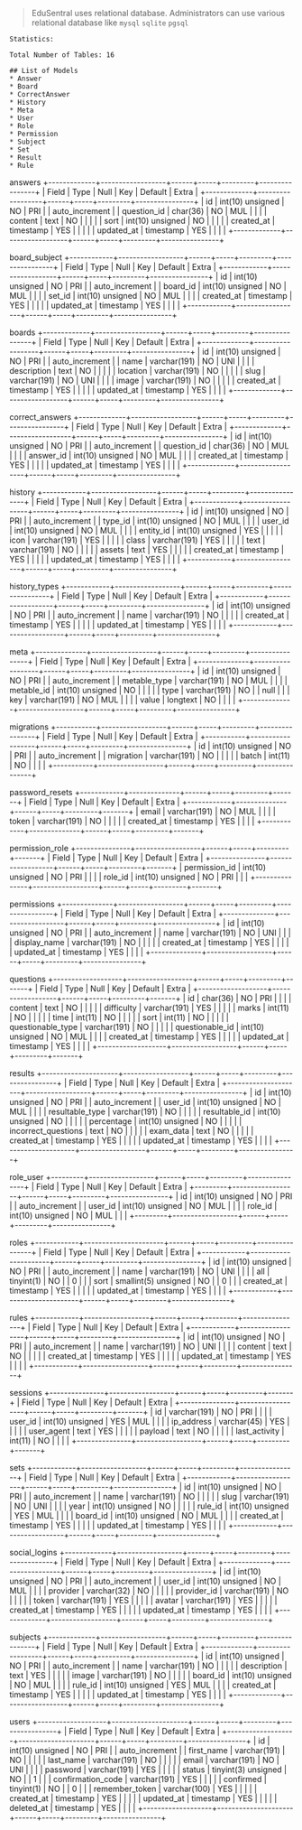 > EduSentral uses relational database. Administrators can use various relational database like `mysql` `sqlite` `pgsql`

```
Statistics:

Total Number of Tables: 16

## List of Models
* Answer
* Board
* CorrectAnswer
* History
* Meta
* User
* Role
* Permission
* Subject
* Set
* Result
* Rule
```
answers
+-------------+------------------+------+-----+---------+----------------+
| Field       | Type             | Null | Key | Default | Extra          |
+-------------+------------------+------+-----+---------+----------------+
| id          | int(10) unsigned | NO   | PRI |         | auto_increment |
| question_id | char(36)         | NO   | MUL |         |                |
| content     | text             | NO   |     |         |                |
| sort        | int(10) unsigned | NO   |     |         |                |
| created_at  | timestamp        | YES  |     |         |                |
| updated_at  | timestamp        | YES  |     |         |                |
+-------------+------------------+------+-----+---------+----------------+

board_subject
+------------+------------------+------+-----+---------+----------------+
| Field      | Type             | Null | Key | Default | Extra          |
+------------+------------------+------+-----+---------+----------------+
| id         | int(10) unsigned | NO   | PRI |         | auto_increment |
| board_id   | int(10) unsigned | NO   | MUL |         |                |
| set_id     | int(10) unsigned | NO   | MUL |         |                |
| created_at | timestamp        | YES  |     |         |                |
| updated_at | timestamp        | YES  |     |         |                |
+------------+------------------+------+-----+---------+----------------+

boards
+-------------+------------------+------+-----+---------+----------------+
| Field       | Type             | Null | Key | Default | Extra          |
+-------------+------------------+------+-----+---------+----------------+
| id          | int(10) unsigned | NO   | PRI |         | auto_increment |
| name        | varchar(191)     | NO   | UNI |         |                |
| description | text             | NO   |     |         |                |
| location    | varchar(191)     | NO   |     |         |                |
| slug        | varchar(191)     | NO   | UNI |         |                |
| image       | varchar(191)     | NO   |     |         |                |
| created_at  | timestamp        | YES  |     |         |                |
| updated_at  | timestamp        | YES  |     |         |                |
+-------------+------------------+------+-----+---------+----------------+

correct_answers
+-------------+------------------+------+-----+---------+----------------+
| Field       | Type             | Null | Key | Default | Extra          |
+-------------+------------------+------+-----+---------+----------------+
| id          | int(10) unsigned | NO   | PRI |         | auto_increment |
| question_id | char(36)         | NO   | MUL |         |                |
| answer_id   | int(10) unsigned | NO   | MUL |         |                |
| created_at  | timestamp        | YES  |     |         |                |
| updated_at  | timestamp        | YES  |     |         |                |
+-------------+------------------+------+-----+---------+----------------+

history
+------------+------------------+------+-----+---------+----------------+
| Field      | Type             | Null | Key | Default | Extra          |
+------------+------------------+------+-----+---------+----------------+
| id         | int(10) unsigned | NO   | PRI |         | auto_increment |
| type_id    | int(10) unsigned | NO   | MUL |         |                |
| user_id    | int(10) unsigned | NO   | MUL |         |                |
| entity_id  | int(10) unsigned | YES  |     |         |                |
| icon       | varchar(191)     | YES  |     |         |                |
| class      | varchar(191)     | YES  |     |         |                |
| text       | varchar(191)     | NO   |     |         |                |
| assets     | text             | YES  |     |         |                |
| created_at | timestamp        | YES  |     |         |                |
| updated_at | timestamp        | YES  |     |         |                |
+------------+------------------+------+-----+---------+----------------+

history_types
+------------+------------------+------+-----+---------+----------------+
| Field      | Type             | Null | Key | Default | Extra          |
+------------+------------------+------+-----+---------+----------------+
| id         | int(10) unsigned | NO   | PRI |         | auto_increment |
| name       | varchar(191)     | NO   |     |         |                |
| created_at | timestamp        | YES  |     |         |                |
| updated_at | timestamp        | YES  |     |         |                |
+------------+------------------+------+-----+---------+----------------+

meta
+--------------+------------------+------+-----+---------+----------------+
| Field        | Type             | Null | Key | Default | Extra          |
+--------------+------------------+------+-----+---------+----------------+
| id           | int(10) unsigned | NO   | PRI |         | auto_increment |
| metable_type | varchar(191)     | NO   | MUL |         |                |
| metable_id   | int(10) unsigned | NO   |     |         |                |
| type         | varchar(191)     | NO   |     | null    |                |
| key          | varchar(191)     | NO   | MUL |         |                |
| value        | longtext         | NO   |     |         |                |
+--------------+------------------+------+-----+---------+----------------+

migrations
+-----------+------------------+------+-----+---------+----------------+
| Field     | Type             | Null | Key | Default | Extra          |
+-----------+------------------+------+-----+---------+----------------+
| id        | int(10) unsigned | NO   | PRI |         | auto_increment |
| migration | varchar(191)     | NO   |     |         |                |
| batch     | int(11)          | NO   |     |         |                |
+-----------+------------------+------+-----+---------+----------------+

password_resets
+------------+--------------+------+-----+---------+-------+
| Field      | Type         | Null | Key | Default | Extra |
+------------+--------------+------+-----+---------+-------+
| email      | varchar(191) | NO   | MUL |         |       |
| token      | varchar(191) | NO   |     |         |       |
| created_at | timestamp    | YES  |     |         |       |
+------------+--------------+------+-----+---------+-------+

permission_role
+---------------+------------------+------+-----+---------+-------+
| Field         | Type             | Null | Key | Default | Extra |
+---------------+------------------+------+-----+---------+-------+
| permission_id | int(10) unsigned | NO   | PRI |         |       |
| role_id       | int(10) unsigned | NO   | PRI |         |       |
+---------------+------------------+------+-----+---------+-------+

permissions
+--------------+------------------+------+-----+---------+----------------+
| Field        | Type             | Null | Key | Default | Extra          |
+--------------+------------------+------+-----+---------+----------------+
| id           | int(10) unsigned | NO   | PRI |         | auto_increment |
| name         | varchar(191)     | NO   | UNI |         |                |
| display_name | varchar(191)     | NO   |     |         |                |
| created_at   | timestamp        | YES  |     |         |                |
| updated_at   | timestamp        | YES  |     |         |                |
+--------------+------------------+------+-----+---------+----------------+

questions
+-------------------+------------------+------+-----+---------+-------+
| Field             | Type             | Null | Key | Default | Extra |
+-------------------+------------------+------+-----+---------+-------+
| id                | char(36)         | NO   | PRI |         |       |
| content           | text             | NO   |     |         |       |
| difficulty        | varchar(191)     | YES  |     |         |       |
| marks             | int(11)          | NO   |     |         |       |
| time              | int(11)          | NO   |     |         |       |
| sort              | int(11)          | NO   |     |         |       |
| questionable_type | varchar(191)     | NO   |     |         |       |
| questionable_id   | int(10) unsigned | NO   | MUL |         |       |
| created_at        | timestamp        | YES  |     |         |       |
| updated_at        | timestamp        | YES  |     |         |       |
+-------------------+------------------+------+-----+---------+-------+

results
+---------------------+------------------+------+-----+---------+----------------+
| Field               | Type             | Null | Key | Default | Extra          |
+---------------------+------------------+------+-----+---------+----------------+
| id                  | int(10) unsigned | NO   | PRI |         | auto_increment |
| user_id             | int(10) unsigned | NO   | MUL |         |                |
| resultable_type     | varchar(191)     | NO   |     |         |                |
| resultable_id       | int(10) unsigned | NO   |     |         |                |
| percentage          | int(10) unsigned | NO   |     |         |                |
| incorrect_questions | text             | NO   |     |         |                |
| exam_data           | text             | NO   |     |         |                |
| created_at          | timestamp        | YES  |     |         |                |
| updated_at          | timestamp        | YES  |     |         |                |
+---------------------+------------------+------+-----+---------+----------------+

role_user
+---------+------------------+------+-----+---------+----------------+
| Field   | Type             | Null | Key | Default | Extra          |
+---------+------------------+------+-----+---------+----------------+
| id      | int(10) unsigned | NO   | PRI |         | auto_increment |
| user_id | int(10) unsigned | NO   | MUL |         |                |
| role_id | int(10) unsigned | NO   | MUL |         |                |
+---------+------------------+------+-----+---------+----------------+

roles
+------------+----------------------+------+-----+---------+----------------+
| Field      | Type                 | Null | Key | Default | Extra          |
+------------+----------------------+------+-----+---------+----------------+
| id         | int(10) unsigned     | NO   | PRI |         | auto_increment |
| name       | varchar(191)         | NO   | UNI |         |                |
| all        | tinyint(1)           | NO   |     | 0       |                |
| sort       | smallint(5) unsigned | NO   |     | 0       |                |
| created_at | timestamp            | YES  |     |         |                |
| updated_at | timestamp            | YES  |     |         |                |
+------------+----------------------+------+-----+---------+----------------+

rules
+------------+------------------+------+-----+---------+----------------+
| Field      | Type             | Null | Key | Default | Extra          |
+------------+------------------+------+-----+---------+----------------+
| id         | int(10) unsigned | NO   | PRI |         | auto_increment |
| name       | varchar(191)     | NO   | UNI |         |                |
| content    | text             | NO   |     |         |                |
| created_at | timestamp        | YES  |     |         |                |
| updated_at | timestamp        | YES  |     |         |                |
+------------+------------------+------+-----+---------+----------------+

sessions
+---------------+------------------+------+-----+---------+-------+
| Field         | Type             | Null | Key | Default | Extra |
+---------------+------------------+------+-----+---------+-------+
| id            | varchar(191)     | NO   | PRI |         |       |
| user_id       | int(10) unsigned | YES  | MUL |         |       |
| ip_address    | varchar(45)      | YES  |     |         |       |
| user_agent    | text             | YES  |     |         |       |
| payload       | text             | NO   |     |         |       |
| last_activity | int(11)          | NO   |     |         |       |
+---------------+------------------+------+-----+---------+-------+

sets
+------------+------------------+------+-----+---------+----------------+
| Field      | Type             | Null | Key | Default | Extra          |
+------------+------------------+------+-----+---------+----------------+
| id         | int(10) unsigned | NO   | PRI |         | auto_increment |
| name       | varchar(191)     | NO   |     |         |                |
| slug       | varchar(191)     | NO   | UNI |         |                |
| year       | int(10) unsigned | NO   |     |         |                |
| rule_id    | int(10) unsigned | YES  | MUL |         |                |
| board_id   | int(10) unsigned | NO   | MUL |         |                |
| created_at | timestamp        | YES  |     |         |                |
| updated_at | timestamp        | YES  |     |         |                |
+------------+------------------+------+-----+---------+----------------+

social_logins
+-------------+------------------+------+-----+---------+----------------+
| Field       | Type             | Null | Key | Default | Extra          |
+-------------+------------------+------+-----+---------+----------------+
| id          | int(10) unsigned | NO   | PRI |         | auto_increment |
| user_id     | int(10) unsigned | NO   | MUL |         |                |
| provider    | varchar(32)      | NO   |     |         |                |
| provider_id | varchar(191)     | NO   |     |         |                |
| token       | varchar(191)     | YES  |     |         |                |
| avatar      | varchar(191)     | YES  |     |         |                |
| created_at  | timestamp        | YES  |     |         |                |
| updated_at  | timestamp        | YES  |     |         |                |
+-------------+------------------+------+-----+---------+----------------+

subjects
+-------------+------------------+------+-----+---------+----------------+
| Field       | Type             | Null | Key | Default | Extra          |
+-------------+------------------+------+-----+---------+----------------+
| id          | int(10) unsigned | NO   | PRI |         | auto_increment |
| name        | varchar(191)     | NO   |     |         |                |
| description | text             | YES  |     |         |                |
| image       | varchar(191)     | NO   |     |         |                |
| board_id    | int(10) unsigned | NO   | MUL |         |                |
| rule_id     | int(10) unsigned | YES  | MUL |         |                |
| created_at  | timestamp        | YES  |     |         |                |
| updated_at  | timestamp        | YES  |     |         |                |
+-------------+------------------+------+-----+---------+----------------+

users
+-------------------+---------------------+------+-----+---------+----------------+
| Field             | Type                | Null | Key | Default | Extra          |
+-------------------+---------------------+------+-----+---------+----------------+
| id                | int(10) unsigned    | NO   | PRI |         | auto_increment |
| first_name        | varchar(191)        | NO   |     |         |                |
| last_name         | varchar(191)        | NO   |     |         |                |
| email             | varchar(191)        | NO   | UNI |         |                |
| password          | varchar(191)        | YES  |     |         |                |
| status            | tinyint(3) unsigned | NO   |     | 1       |                |
| confirmation_code | varchar(191)        | YES  |     |         |                |
| confirmed         | tinyint(1)          | NO   |     | 0       |                |
| remember_token    | varchar(100)        | YES  |     |         |                |
| created_at        | timestamp           | YES  |     |         |                |
| updated_at        | timestamp           | YES  |     |         |                |
| deleted_at        | timestamp           | YES  |     |         |                |
+-------------------+---------------------+------+-----+---------+----------------+

```